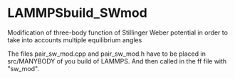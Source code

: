 # LAMMPSbuild_SWmod
Modification of three-body function of Stillinger Weber potential in order to take into accounts multiple equilibrium angles

The files pair_sw_mod.cpp and pair_sw_mod.h have to be placed in src/MANYBODY of you build of LAMMPS. And then called in the ff file with "sw_mod".

